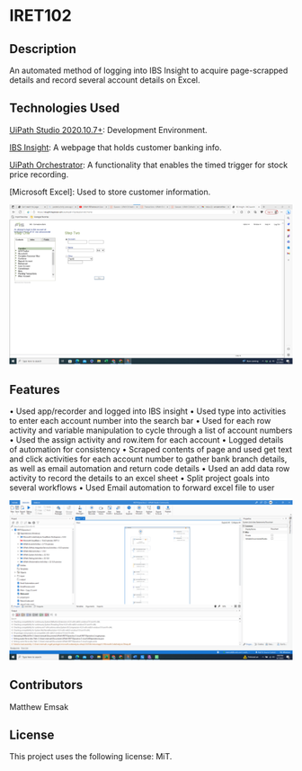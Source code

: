 # <strong> IRET102 </strong> #

## <strong> Description </strong> ##

An automated method of logging into IBS Insight to acquire page-scrapped details and record several account details on Excel.

## <strong> Technologies Used </strong> ##

[UiPath Studio 2020.10.7+](https://www.uipath.com/product/studio): Development Environment.

[IBS Insight](https://insight.fisglobal.com/opstopb1/OpstopServlet/Logon): A webpage that holds customer banking info.

[UiPath Orchestrator](www.cloud.uipath.com/): A functionality that enables the timed trigger for stock price recording.

[Microsoft Excel]: Used to store customer information.

![]()<img width="723" alt="image" src="https://github.com/matthew813709/Gitimages/blob/6ef05568445046edd9a049cbb39eda4595a36ad4/Picture2.png">

## <strong> Features </strong> ##

•	Used app/recorder and logged into IBS insight
•	Used type into activities to enter each account number into the search bar
•	Used for each row activity and variable manipulation to cycle through a list of account numbers
•	Used the assign activity and row.item for each account
•	Logged details of automation for consistency
•	Scraped contents of page and used get text and click activities for each account number to gather bank branch details, as well as email automation and return code details
•	Used an add data row activity to record the details to an excel sheet
•	Split project goals into several workflows
•	Used Email automation to forward excel file to user

![]()<img width="723" alt="image" src="https://github.com/matthew813709/Gitimages/blob/3ca8c45c98dd94236520d8dcaded3765c86c1014/image-2.png">


## <strong> Contributors </strong>
Matthew Emsak

## <strong> License </strong>
This project uses the following license: MiT.
